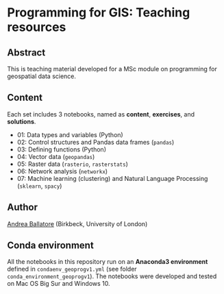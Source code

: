 # Programming for GIS: Teaching resources

## Abstract

This is teaching material developed for a MSc module on programming for geospatial data science.

## Content

Each set includes 3 notebooks, named as **content**, **exercises**, and **solutions**.

- 01: Data types and variables (Python)
- 02: Control structures and Pandas data frames (`pandas`)
- 03: Defining functions (Python)
- 04: Vector data (`geopandas`)
- 05: Raster data (`rasterio`, `rasterstats`)
- 06: Network analysis (`networkx`)
- 07: Machine learning (clustering) and Natural Language Processing (`sklearn`, `spacy`)

## Author

[Andrea Ballatore](https://aballatore.space) (Birkbeck, University of London)

## Conda environment

All the notebooks in this repository run on an **Anaconda3 environment** defined in `condaenv_geoprogv1.yml` (see folder `conda_environment_geoprogv1`).
The notebooks were developed and tested on Mac OS Big Sur and Windows 10.

